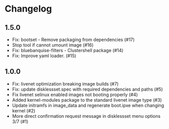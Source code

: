 # Changelog

## 1.5.0

  - Fix: bootset - Remove packaging from dependencies (#17)
  - Stop tool if cannot umount image (#16)
  - Fix: bluebanquise-filters - Clustershell package (#14)
  - Fix: Improve yaml loader. (#15)

## 1.0.0

  - Fix: livenet optimization breaking image builds (#7)
  - Fix: update disklessset.spec with required dependencies and paths (#5)
  - Fix livenet selinux enabled images not booting properly (#4)
  - Added kernel-modules package to the standard livenet image type (#3)
  - Update initramfs in image_data and regenerate boot.ipxe when changing kernel (#2)
  - More direct confirmation request message in disklessset menu options 3/7 (#1)
